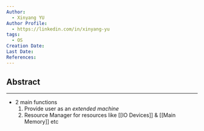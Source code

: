 ```yaml
---
Author:
  - Xinyang YU
Author Profile:
  - https://linkedin.com/in/xinyang-yu
tags:
  - OS
Creation Date: 
Last Date: 
References:
---
```

## Abstract
---
- 2 main functions 
	1. Provide user as an *extended machine*
	2. Resource Manager for resources like [[IO Devices]] & [[Main Memory]] etc


